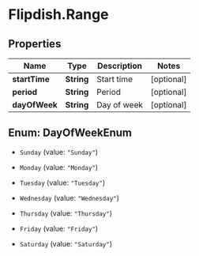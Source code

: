 # Flipdish.Range

## Properties
Name | Type | Description | Notes
------------ | ------------- | ------------- | -------------
**startTime** | **String** | Start time | [optional] 
**period** | **String** | Period | [optional] 
**dayOfWeek** | **String** | Day of week | [optional] 


<a name="DayOfWeekEnum"></a>
## Enum: DayOfWeekEnum


* `Sunday` (value: `"Sunday"`)

* `Monday` (value: `"Monday"`)

* `Tuesday` (value: `"Tuesday"`)

* `Wednesday` (value: `"Wednesday"`)

* `Thursday` (value: `"Thursday"`)

* `Friday` (value: `"Friday"`)

* `Saturday` (value: `"Saturday"`)




